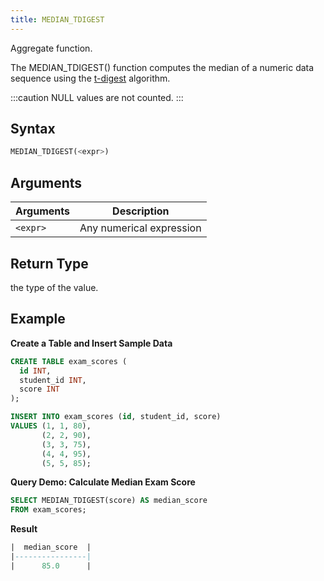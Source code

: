 ```yaml
---
title: MEDIAN_TDIGEST
---
```


Aggregate function.

The MEDIAN_TDIGEST() function computes the median of a numeric data sequence using the [t-digest](https://github.com/tdunning/t-digest/blob/master/docs/t-digest-paper/histo.pdf) algorithm.

:::caution
NULL values are not counted.
:::

## Syntax

```sql
MEDIAN_TDIGEST(<expr>)
```

## Arguments

| Arguments | Description              |
|-----------|--------------------------|                                                                                                                 
| `<expr>`  | Any numerical expression |                                                                                                     

## Return Type

the type of the value.

## Example

**Create a Table and Insert Sample Data**
```sql
CREATE TABLE exam_scores (
  id INT,
  student_id INT,
  score INT
);

INSERT INTO exam_scores (id, student_id, score)
VALUES (1, 1, 80),
       (2, 2, 90),
       (3, 3, 75),
       (4, 4, 95),
       (5, 5, 85);
```

**Query Demo: Calculate Median Exam Score**
```sql
SELECT MEDIAN_TDIGEST(score) AS median_score
FROM exam_scores;
```

**Result**
```sql
|  median_score  |
|----------------|
|      85.0      |
```